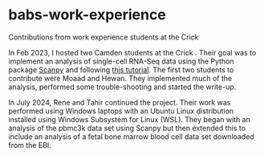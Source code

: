 # babs-work-experience
Contributions from work experience students at the Crick

In Feb 2023, I hosted two Camden students at the Crick . Their goal was to implement an analysis of single-cell RNA-Seq data using the Python package [Scanpy](https://github.com/scverse/scanpy) and following [this tutorial](https://scanpy-tutorials.readthedocs.io/en/latest/pbmc3k.html). The first two students to contribute were Moaad and Hewan. They implemented much of the analysis, performed some trouble-shooting and started the write-up.

In July 2024, Rene and Tahir continued the project. Their work was performed using Windows laptops with an Ubuntu Linux distribution installed using Windows Subsystem for Linux (WSL). They began with an analysis of the pbmc3k data set using Scanpy but then extended this to include an analysis of a fetal bone marrow blood cell data set downloaded from the EBI.


